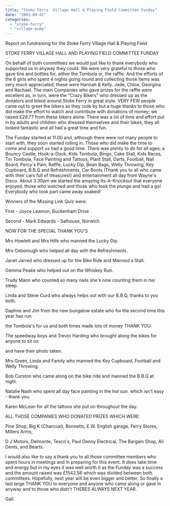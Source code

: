 ```yaml
---
title: "Stoke Ferry  Village Hall & Playing Field Committee Funday"
date: "2003-09-01"
categories: 
  - "stoke-ferry"
  - "village-pump"
---
```


Report on fundraising for the Stoke Ferry Village Hall & Playing Field

STOKE FERRY VILLAGE HALL AND PLAYING FIELD COMMITTEE FUNDAY

On behalf of both committees we would just like to thank everybody who supported us in anyway they could. We were very grateful to those who gave tins and bottles for, either the Tombola or, the raffle. And the efforts of the 6 girls who spent 4 nights going round and collecting those items was very much appreciated; these were Hannah & Kelly, Jade, Chloe, Georgina and Rachael. The main Companies who gave prizes for the raffle were excellent as, in turn, were the "Crazy Bikers" who dressed up as the donators and biked around Stoke Ferry in great style. VERY FEW people came out to greet the bikers as they rode by but a huge thanks to those who did make the effort to watch and contribute with donations of money; we raised £29.77 from these bikers alone. There was a lot of time and effort put in by adults and children who dressed themselves and their bikes; they all looked fantastic and all had a great time and fun.

The Funday started at 11.00 and, although there were not many people to start with, they soon started rolling in. Those who did make the time to come and support us had a good time. There was plenty to do for all ages; a Bouncy Castle, Hook-a-Duck, Kids Tombola, Bingo, Cake Stall, Kids Races, Tin Tombola, Face Painting and Tattoos, Plant Stall, Darts, Football, Nail Board, Percy's Pain, Raffle, Lucky Dip, Bean Bags, Welly Throwing, Key Cupboard, B.B.Q and Refreshments, Car Boots (Thank you to all who came with their cars full of treasures!) and entertainment all day from Wayne's Disco. About 3.30pm we started the amazing Its-A-Knockout that everyone enjoyed, those who watched and those who took the plunge and had a go! Everybody who took part came away soaked!

Winners of the Missing Link Quiz were:

First - Joyce Leamon, Buckenham Drive

Second - Mark Edwards - Salhouse, Norwich

NOW FOR THE SPECIAL THANK YOU'S

Mrs Howlett and Mrs Hills who manned the Lucky Dip.

Mrs Oxborough who helped all day with the Refreshments.

Janet Jarred who dressed up for the Bike Ride and Manned a Stall.

Gemma Peake who helped out on the Whiskey Run.

Trudy Mann who counted so many nails she's now counting them in her sleep.

Linda and Steve Curd who always helps out with our B.B.Q, thanks to you both.

Daphne and Jim from the new bungalow estate who for the second time this year has run

the Tombola's for us and both times made lots of money THANK YOU.

The speedway boys and Trevor Harding who brought along the bikes for anyone to sit on

and have their photo taken.

Mrs Green, Linda and Family who manned the Key Cupboard, Football and Welly Throwing.

Bob Curston who came along on the bike ride and manned the B.B.Q at night.

Natalie Nash who spent all day face painting in the hot sun. which isn't easy - thank you.

Karen McLean for all the tattoos she put on throughout the day.

ALL THOSE COMPANIES WHO DONATED PRIZES WHICH WERE:

Pine Shop, Big K (Charcoal), Bonnetts, E.W. English garage, Ferry Stores, Millers Arms,

D J Motors, Delmonte, Tesco's, Paul Denny Electrical, The Bargain Shop, Ali Dents, and Bearts.

I would also like to say a thank you to all those committee members who spent hours in meetings and in preparing for this event. It does take time and energy but in my eyes it was well worth it as the Funday was a success and the amount raised was £1542.56 which was divided between both committees. Hopefully, next year will be even bigger and better. So finally a last large THANK YOU to everyone and anyone who came along or gave in anyway and to those who didn't THERES ALWAYS NEXT YEAR.

Gail.
